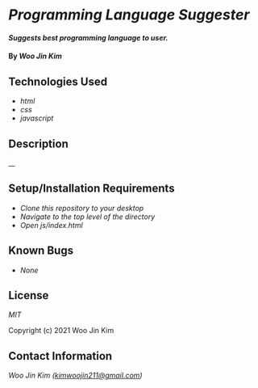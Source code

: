 # _Programming Language Suggester_

#### _Suggests best programming language to user._

#### By _**Woo Jin Kim**_

## Technologies Used

* _html_
* _css_
* _javascript_

## Description

__

## Setup/Installation Requirements

* _Clone this repository to your desktop_
* _Navigate to the top level of the directory_
* _Open js/index.html_


## Known Bugs

* _None_


## License

_MIT_

Copyright (c) 2021 Woo Jin Kim

## Contact Information

_Woo Jin Kim (kimwoojin211@gmail.com)_